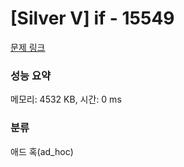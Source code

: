 # [Silver V] if - 15549 

[문제 링크](https://www.acmicpc.net/problem/15549) 

### 성능 요약

메모리: 4532 KB, 시간: 0 ms

### 분류

애드 혹(ad_hoc)

